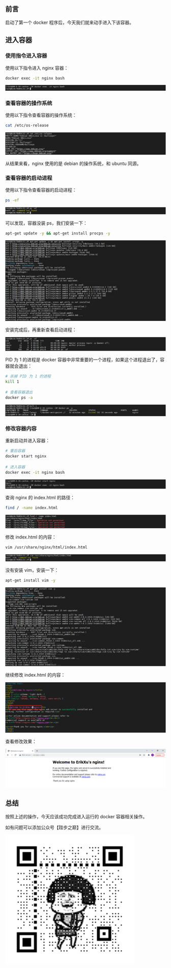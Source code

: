 ## 前言

启动了第一个 docker 程序后，今天我们就来动手进入下该容器。

## 进入容器

### 使用指令进入容器

使用以下指令进入 nginx 容器：

``` bash
docker exec -it nginx bash
```

![进入容器](images/exec/1.png "进入容器")

### 查看容器的操作系统

使用以下指令查看容器的操作系统：

``` bash
cat /etc/os-release
```

![查看容器的操作系统](images/exec/2.png "查看容器的操作系统")

从结果来看，nginx 使用的是 debian 的操作系统，和 ubuntu 同源。

### 查看容器的启动进程

使用以下指令查看容器的启动进程：

``` bash
ps -ef
```

![ps not found](images/exec/3.png "ps not found")

可以发现，容器没装 ps，我们安装一下：

``` bash
apt-get update -y && apt-get install procps -y
```

![install ps](images/exec/4.png "install ps")

安装完成后，再重新查看启动进程：

![启动进程](images/exec/5.png "启动进程")

PID 为 1 的进程是 docker 容器中非常重要的一个进程，如果这个进程退出了，容器就会退出：

``` bash
# 杀掉 PID 为 1 的进程
kill 1

# 查看容器退出 
docker ps -a
```

![容器退出](images/exec/6.png "容器退出")

### 修改容器内容

重新启动并进入容器：

``` bash
# 重启容器
docker start nginx

# 进入容器
docker exec -it nginx bash
```

![重新启动并进入容器](images/exec/7.png "重新启动并进入容器")

查询 nginx 的 index.html 的路径：

``` bash
find / -name index.html
```

![查找路径](images/exec/8.png "查找路径")

修改 index.html 的内容：

``` bash
vim /usr/share/nginx/html/index.html
```

![vim not found](images/exec/9.png "vim not found")

没有安装 vim，安装一下：

``` bash
apt-get install vim -y
```

![install vim](images/exec/10.png "install vim")

继续修改 index.html 的内容：

![修改容器内容](images/exec/11.png "修改容器内容")

查看修改效果：

![查看修改效果](images/exec/12.png "查看修改效果")

## 总结

按照上述的操作，今天应该成功完成进入运行的 docker 容器相关操作。

如有问题可以添加公众号【跬步之巅】进行交流。

![跬步之巅](/images/qrcode.gif "跬步之巅")
